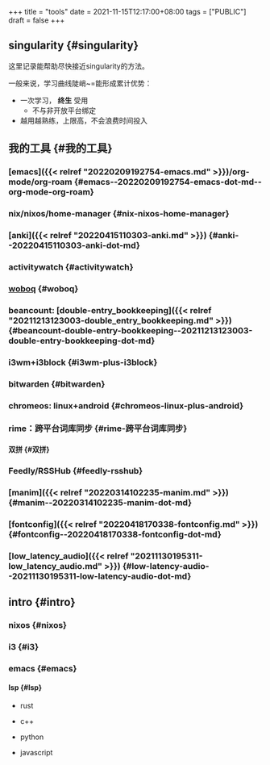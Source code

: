 +++
title = "tools"
date = 2021-11-15T12:17:00+08:00
tags = ["PUBLIC"]
draft = false
+++

## singularity {#singularity}

这里记录能帮助尽快接近singularity的方法。

一般来说，学习曲线陡峭~=能形成累计优势：

-   一次学习， **终生** 受用
    -   不与非开放平台绑定
-   越用越熟练，上限高，不会浪费时间投入


## 我的工具 {#我的工具}


### [emacs]({{< relref "20220209192754-emacs.md" >}})/org-mode/org-roam {#emacs--20220209192754-emacs-dot-md--org-mode-org-roam}


### nix/nixos/home-manager {#nix-nixos-home-manager}


### [anki]({{< relref "20220415110303-anki.md" >}}) {#anki--20220415110303-anki-dot-md}


### activitywatch {#activitywatch}


### [woboq](https://dvorak0.github.io/woboq/) {#woboq}


### beancount: [double-entry_bookkeeping]({{< relref "20211213123003-double_entry_bookkeeping.md" >}}) {#beancount-double-entry-bookkeeping--20211213123003-double-entry-bookkeeping-dot-md}


### i3wm+i3block {#i3wm-plus-i3block}


### bitwarden {#bitwarden}


### chromeos: linux+android {#chromeos-linux-plus-android}


### rime：跨平台词库同步 {#rime-跨平台词库同步}


#### 双拼 {#双拼}


### Feedly/RSSHub {#feedly-rsshub}


### [manim]({{< relref "20220314102235-manim.md" >}}) {#manim--20220314102235-manim-dot-md}


### [fontconfig]({{< relref "20220418170338-fontconfig.md" >}}) {#fontconfig--20220418170338-fontconfig-dot-md}


### [low_latency_audio]({{< relref "20211130195311-low_latency_audio.md" >}}) {#low-latency-audio--20211130195311-low-latency-audio-dot-md}


## intro {#intro}


### nixos {#nixos}


### i3 {#i3}


### emacs {#emacs}


#### lsp {#lsp}

<!--list-separator-->

-  rust

<!--list-separator-->

-  c++

<!--list-separator-->

-  python

<!--list-separator-->

-  javascript
